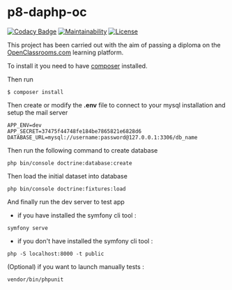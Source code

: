 # p8-daphp-oc

[![Codacy Badge](https://api.codacy.com/project/badge/Grade/5eaff488c1c54f38ae8ed8275ac1783b)](https://app.codacy.com/gh/lchastanet/p8-daphp-oc?utm_source=github.com&utm_medium=referral&utm_content=lchastanet/p8-daphp-oc&utm_campaign=Badge_Grade_Settings) [![Maintainability](https://api.codeclimate.com/v1/badges/0eb2cba04dce0470dc9c/maintainability)](https://codeclimate.com/github/lchastanet/p8-daphp-oc/maintainability) [![License](https://img.shields.io/badge/License-Apache%202.0-blue.svg)](https://opensource.org/licenses/Apache-2.0)

This project has been carried out with the aim of passing a diploma on the [OpenClassrooms.com](https://openclassrooms.com/) learning platform.


To install it you need to have [composer](https://getcomposer.org/) installed.

Then run

```shell
$ composer install
```

Then create or modify the **.env** file to connect to your mysql installation and setup the mail server

```shell
APP_ENV=dev
APP_SECRET=37475f44748fe184be7865821e6828d6
DATABASE_URL=mysql://username:password@127.0.0.1:3306/db_name
```

Then run the following command to create database

```shell
php bin/console doctrine:database:create
```

Then load the initial dataset into database

```shell
php bin/console doctrine:fixtures:load
```

And finally run the dev server to test app

- if you have installed the symfony cli tool :

```shell
symfony serve
```

- if you don't have installed the symfony cli tool :

```shell
php -S localhost:8000 -t public
```

(Optional) if you want to launch manually tests :

```shell
vendor/bin/phpunit
```